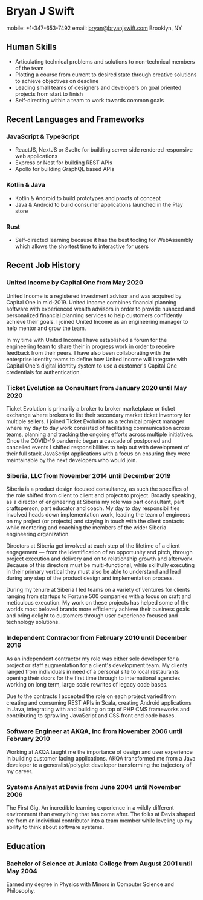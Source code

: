 # Bryan J Swift

mobile: +1-347-653-7492
email: bryan@bryanjswift.com
Brooklyn, NY

## Human Skills

* Articulating technical problems and solutions to non-technical members of the team
* Plotting a course from current to desired state through creative solutions to achieve objectives on deadline
* Leading small teams of designers and developers on goal oriented projects from start to finish
* Self-directing within a team to work towards common goals

## Recent Languages and Frameworks

### JavaScript & TypeScript

* ReactJS, NextJS or Svelte for building server side rendered responsive web applications
* Express or Nest for building REST APIs
* Apollo for building GraphQL based APIs

### Kotlin & Java

* Kotlin & Android to build prototypes and proofs of concept
* Java & Android to build consumer applications launched in the Play store

### Rust

* Self-directed learning because it has the best tooling for WebAssembly which allows the shortest time to interactive for users

## Recent Job History

### United Income by Capital One from May 2020

United Income is a registered investment advisor and was acquired by Capital One in mid-2019. United Income combines financial planning software with experienced wealth advisors in order to provide nuanced and personalized financial planning services to help customers confidently achieve their goals. I joined United Income as an engineering manager to help mentor and grow the team.

In my time with United Income I have established a forum for the engineering team to share their in progress work in order to receive feedback from their peers. I have also been collaborating with the enterprise identity teams to define how United Income will integrate with Capital One's digital identity system to use a customer's Capital One credentials for authentication.

### Ticket Evolution as Consultant from January 2020 until May 2020

Ticket Evolution is primarily a broker to broker marketplace or ticket exchange where brokers to list their secondary market ticket inventory for multiple sellers. I joined Ticket Evolution as a technical project manager where my day to day work consisted of facilitating communication across teams, planning and tracking the ongoing efforts across multiple initiatives. Once the COVID-19 pandemic began a cascade of postponed and cancelled events I shifted responsibilities to help out with development of their full stack JavaScript applications with a focus on ensuring they were maintainable by the next developers who would join.

### Siberia, LLC from November 2014 until December 2019

Siberia is a product design focused consultancy, as such the specifics of the role shifted from client to client and project to project. Broadly speaking, as a director of engineering at Siberia my role was part consultant, part craftsperson, part educator and coach. My day to day responsibilities involved heads down implementation work, leading the team of engineers on my project (or projects) and staying in touch with the client contacts while mentoring and coaching the members of the wider Siberia engineering organization.

Directors at Siberia get involved at each step of the lifetime of a client engagement — from the identification of an opportunity and pitch, through project execution and delivery and on to relationship growth and afterwork. Because of this directors must be multi-functional, while skillfully executing in their primary vertical they must also be able to understand and lead during any step of the product design and implementation process.

During my tenure at Siberia I led teams on a variety of ventures for clients ranging from startups to Fortune 500 companies with a focus on craft and meticulous execution. My work on these projects has helped some of the worlds most beloved brands more efficiently achieve their business goals and bring delight to customers through user experience focused and technology solutions.

### Independent Contractor from February 2010 until December 2016

As an independent contractor my role was either sole developer for a project or staff augmentation for a client's development team. My clients ranged from individuals in need of a personal site to local restaurants opening their doors for the first time through to international agencies working on long term, large scale rewrites of legacy code bases.

Due to the contracts I accepted the role on each project varied from creating and consuming REST APIs in Scala, creating Android applications in Java, integrating with and building on top of PHP CMS frameworks and contributing to sprawling JavaScript and CSS front end code bases.

### Software Engineer at AKQA, Inc from November 2006 until February 2010

Working at AKQA taught me the importance of design and user experience in building customer facing applications. AKQA transformed me from a Java developer to a generalist/polyglot developer transforming the trajectory of my career.

### Systems Analyst at Devis from June 2004 until November 2006

The First Gig. An incredible learning experience in a wildly different environment than everything that has come after. The folks at Devis shaped me from an individual contributor into a team member while leveling up my ability to think about software systems.

## Education

### Bachelor of Science at Juniata College from August 2001 until May 2004

Earned my degree in Physics with Minors in Computer Science and Philosophy.
